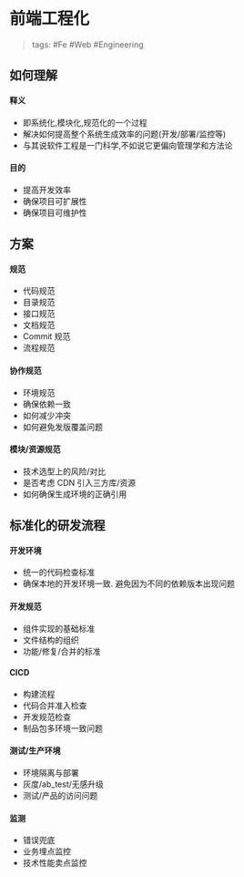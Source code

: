# 前端工程化

> tags: #Fe #Web #Engineering

## 如何理解

#### 释义

- 即系统化,模块化,规范化的一个过程
- 解决如何提高整个系统生成效率的问题(开发/部署/监控等)
- 与其说软件工程是一门科学,不如说它更偏向管理学和方法论

#### 目的

- 提高开发效率
- 确保项目可扩展性
- 确保项目可维护性

## 方案

#### 规范

- 代码规范
- 目录规范
- 接口规范
- 文档规范
- Commit 规范
- 流程规范

#### 协作规范

- 环境规范
- 确保依赖一致
- 如何减少冲突
- 如何避免发版覆盖问题

#### 模块/资源规范

- 技术选型上的风险/对比
- 是否考虑 CDN 引入三方库/资源
- 如何确保生成环境的正确引用

## 标准化的研发流程

#### 开发环境

- 统一的代码检查标准
- 确保本地的开发环境一致. 避免因为不同的依赖版本出现问题

#### 开发规范

- 组件实现的基础标准
- 文件结构的组织
- 功能/修复/合并的标准

#### CICD

- 构建流程
- 代码合并准入检查
- 开发规范检查
- 制品包多环境一致问题

#### 测试/生产环境

- 环境隔离与部署
- 灰度/ab_test/无感升级
- 测试/产品的访问问题

#### 监测

- 错误兜底
- 业务埋点监控
- 技术性能卖点监控
